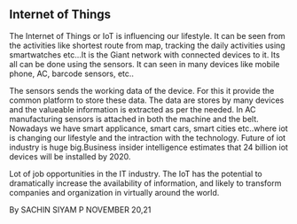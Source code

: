 ## Internet of Things

 The Internet of Things or IoT is influencing our lifestyle. It can be seen from the 
activities like shortest route from map, tracking the daily activities using 
smartwatches etc...It is the Giant network with connected devices to it. Its all can
be done using the sensors. It can seen in many devices like mobile phone, AC, 
barcode sensors, etc..


The sensors sends the working data of the device. For this it provide the 
common platform to store these data. The data are stores by many devices and 
the valueable information is extracted as per the needed. In AC manufacturing 
sensors is attached in both the machine and the belt. Nowadays we have smart 
applicance, smart cars, smart cities etc..where iot is changing our lifestyle and 
the intraction with the technology. Future of iot industry is huge big.Business insider intelligence estimates that 24 billion iot devices will be installed by 2020.


Lot of job opportunities in the IT industry. The IoT has the potential to 
dramatically increase the availability of information, and likely to transform 
companies and organization in virtually around the world.


By SACHIN SIYAM P
NOVEMBER 20,21
